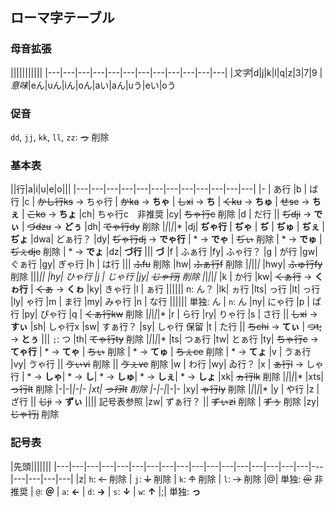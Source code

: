 ## ローマ字テーブル

### 母音拡張

|||||||||||
|---|---|---|---|---|---|---|---|---|---|---|---|
|*文字*|d|j|k|l|q|z|3|7|9
|*意味*|eん|uん|iん|oん|aい|aん|uう|eい|oう

### 促音

`dd`, `jj`, `kk`, `ll`, `zz`: ~~っ~~ 削除

### 基本表

||行|a|i|u|e|o|||
|---|---|---|---|---|---|---|---|---|---|---|---|
|- | あ行
|b | ば行
|c | ~~かし行ks~~ → ちゃ行 | ~~かka~~ → **ちゃ** | ~~しxi~~ → **ち** | ~~くku~~ → **ちゅ** | ~~せse~~ → **ちぇ** | ~~こko~~ → **ちょ**
|ch| ちゃ行c　非推奨
|cy| ~~ちゃ行c~~ 削除
|d | だ行 || ~~ぢdji~~ → **でぃ** | ~~づdzu~~ → **どぅ**
|dh| ~~でゃ行dy~~ 削除 |*|*|*|*|*
|dj| **ぢゃ行** | **ぢゃ** | **ぢ** | **ぢゅ** | **ぢぇ** | **ぢょ**
|dwa| どぁ行？
|dy| ~~ぢゃ行dj~~ → **でゃ行** | * → **でゃ** | ~~ぢぃ~~ 削除 | * → **でゅ** | ~~ぢぇdje~~ 削除 | * → **でょ**
|dz| **づ行** ||| **づ**
|f | ふぁ行
|fy| ふゃ行？
|g | が行
|gw| ぐぁ行
|gy| ぎゃ行
|h | は行 ||| ~~ふfu~~ 削除
|hw| ~~ふぁ行f~~ 削除 |*|*||*|*
|hwy| ~~ふゅ行fy~~ 削除 |||*||
|hy| ひゃ行
|j | じゃ行
|jy| ~~じゃ行j~~ 削除 |*|*|*|*|*
|k | か行
|kw| ~~くぁ行~~ → **くゎ行** | ~~くぁ~~ → **くゎ**
|ky| きゃ行
|l | ぁ行 |||||| n: ん？
|lk| ヵ行
|lts| っ行
|lt| っ行
|ly| ゃ行
|m | ま行
|my| みゃ行
|n | な行 |||||| 単独: ん | `n`: ん
|ny| にゃ行
|p | ぱ行
|py| ぴゃ行
|q | ~~くぁ行kw~~ 削除 |*|*|*|*|*
|r | ら行
|ry| りゃ行
|s | さ行 || ~~しxi~~ → **すぃ**
|sh| しゃ行x
|sw| すぁ行？
|sy| しゃ行 保留
|t | た行 || ~~ちchi~~ → **てぃ** | ~~つt;~~ → **とぅ** ||| `;`: つ
|th| ~~てゃ行ty~~ 削除 |*|*|*|*|*
|ts| つぁ行
|tw| とぁ行
|ty| ~~ちゃ行c~~ → **てゃ行** | * → **てゃ** | ~~ちぃ~~ 削除 | * → **てゅ** | ~~ちぇce~~ 削除 | * → **てょ**
|v | ゔぁ行
|vy| ゔゃ行 || ~~ゔぃvi~~ 削除 || ~~ゔぇve~~ 削除
|w | わ行
|wy| ゐ行？
|x | ~~ぁ行l~~ → しゃ行 | * → **しゃ**| * → **し**| * → **しゅ**| * → **しぇ**| * → **しょ**
|xk| ~~ヵ行lk~~ 削除 |*|*|*|*|*
|xts| ~~っ行lt~~ 削除 |-|-|*|-|-
|xt| ~~っ行lt~~ 削除 |-|-|*|-|-
|xy| ~~ゃ行ly~~ 削除 |*|*|*|*|*
|y | や行
|z | ざ行 || ~~じji~~ → **ずぃ** |||| 記号表参照
|zw| ずぁ行？ || ~~ずぃzi~~ 削除 | ~~ずぅ~~ 削除
|zy| ~~じゃ行j~~ 削除

### 記号表

|先頭|||||||
|---|---|---|---|---|---|---|---|---|---|---|---|---|---|---|---|---|---|---|---|---|---|
|z| `h`: ~~←~~ 削除 | `j`: ~~↓~~ 削除 | `k`: ~~↑~~ 削除 | `l`: ~~→~~ 削除
|@| 単独: ~~＠~~ 非推奨 | `@`: **＠** | `a`: **←** | `d`: **→** | `s`: **↓** | `w`: **↑**
|;| 単独: **っ**
